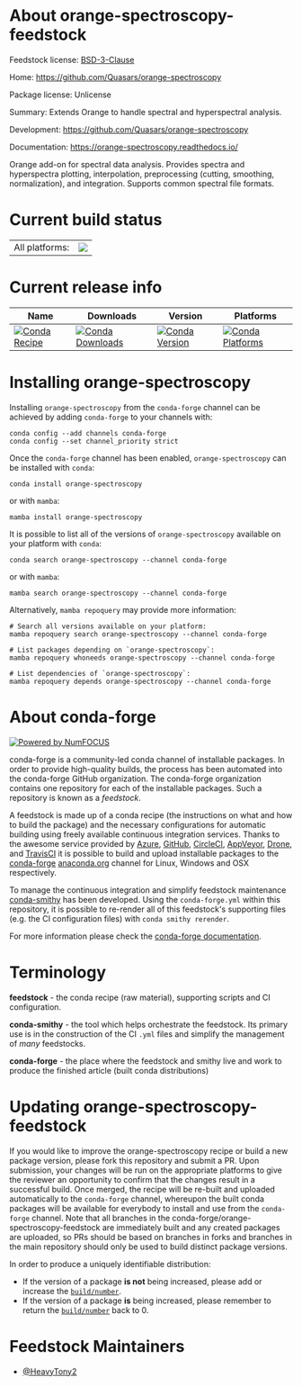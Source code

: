 About orange-spectroscopy-feedstock
===================================

Feedstock license: [BSD-3-Clause](https://github.com/conda-forge/orange-spectroscopy-feedstock/blob/main/LICENSE.txt)

Home: https://github.com/Quasars/orange-spectroscopy

Package license: Unlicense

Summary: Extends Orange to handle spectral and hyperspectral analysis.

Development: https://github.com/Quasars/orange-spectroscopy

Documentation: https://orange-spectroscopy.readthedocs.io/

Orange add-on for spectral data analysis. Provides spectra and hyperspectra plotting, interpolation, preprocessing (cutting, smoothing, normalization), and integration. Supports common spectral file formats.

Current build status
====================


<table><tr><td>All platforms:</td>
    <td>
      <a href="https://dev.azure.com/conda-forge/feedstock-builds/_build/latest?definitionId=15527&branchName=main">
        <img src="https://dev.azure.com/conda-forge/feedstock-builds/_apis/build/status/orange-spectroscopy-feedstock?branchName=main">
      </a>
    </td>
  </tr>
</table>

Current release info
====================

| Name | Downloads | Version | Platforms |
| --- | --- | --- | --- |
| [![Conda Recipe](https://img.shields.io/badge/recipe-orange--spectroscopy-green.svg)](https://anaconda.org/conda-forge/orange-spectroscopy) | [![Conda Downloads](https://img.shields.io/conda/dn/conda-forge/orange-spectroscopy.svg)](https://anaconda.org/conda-forge/orange-spectroscopy) | [![Conda Version](https://img.shields.io/conda/vn/conda-forge/orange-spectroscopy.svg)](https://anaconda.org/conda-forge/orange-spectroscopy) | [![Conda Platforms](https://img.shields.io/conda/pn/conda-forge/orange-spectroscopy.svg)](https://anaconda.org/conda-forge/orange-spectroscopy) |

Installing orange-spectroscopy
==============================

Installing `orange-spectroscopy` from the `conda-forge` channel can be achieved by adding `conda-forge` to your channels with:

```
conda config --add channels conda-forge
conda config --set channel_priority strict
```

Once the `conda-forge` channel has been enabled, `orange-spectroscopy` can be installed with `conda`:

```
conda install orange-spectroscopy
```

or with `mamba`:

```
mamba install orange-spectroscopy
```

It is possible to list all of the versions of `orange-spectroscopy` available on your platform with `conda`:

```
conda search orange-spectroscopy --channel conda-forge
```

or with `mamba`:

```
mamba search orange-spectroscopy --channel conda-forge
```

Alternatively, `mamba repoquery` may provide more information:

```
# Search all versions available on your platform:
mamba repoquery search orange-spectroscopy --channel conda-forge

# List packages depending on `orange-spectroscopy`:
mamba repoquery whoneeds orange-spectroscopy --channel conda-forge

# List dependencies of `orange-spectroscopy`:
mamba repoquery depends orange-spectroscopy --channel conda-forge
```


About conda-forge
=================

[![Powered by
NumFOCUS](https://img.shields.io/badge/powered%20by-NumFOCUS-orange.svg?style=flat&colorA=E1523D&colorB=007D8A)](https://numfocus.org)

conda-forge is a community-led conda channel of installable packages.
In order to provide high-quality builds, the process has been automated into the
conda-forge GitHub organization. The conda-forge organization contains one repository
for each of the installable packages. Such a repository is known as a *feedstock*.

A feedstock is made up of a conda recipe (the instructions on what and how to build
the package) and the necessary configurations for automatic building using freely
available continuous integration services. Thanks to the awesome service provided by
[Azure](https://azure.microsoft.com/en-us/services/devops/), [GitHub](https://github.com/),
[CircleCI](https://circleci.com/), [AppVeyor](https://www.appveyor.com/),
[Drone](https://cloud.drone.io/welcome), and [TravisCI](https://travis-ci.com/)
it is possible to build and upload installable packages to the
[conda-forge](https://anaconda.org/conda-forge) [anaconda.org](https://anaconda.org/)
channel for Linux, Windows and OSX respectively.

To manage the continuous integration and simplify feedstock maintenance
[conda-smithy](https://github.com/conda-forge/conda-smithy) has been developed.
Using the ``conda-forge.yml`` within this repository, it is possible to re-render all of
this feedstock's supporting files (e.g. the CI configuration files) with ``conda smithy rerender``.

For more information please check the [conda-forge documentation](https://conda-forge.org/docs/).

Terminology
===========

**feedstock** - the conda recipe (raw material), supporting scripts and CI configuration.

**conda-smithy** - the tool which helps orchestrate the feedstock.
                   Its primary use is in the construction of the CI ``.yml`` files
                   and simplify the management of *many* feedstocks.

**conda-forge** - the place where the feedstock and smithy live and work to
                  produce the finished article (built conda distributions)


Updating orange-spectroscopy-feedstock
======================================

If you would like to improve the orange-spectroscopy recipe or build a new
package version, please fork this repository and submit a PR. Upon submission,
your changes will be run on the appropriate platforms to give the reviewer an
opportunity to confirm that the changes result in a successful build. Once
merged, the recipe will be re-built and uploaded automatically to the
`conda-forge` channel, whereupon the built conda packages will be available for
everybody to install and use from the `conda-forge` channel.
Note that all branches in the conda-forge/orange-spectroscopy-feedstock are
immediately built and any created packages are uploaded, so PRs should be based
on branches in forks and branches in the main repository should only be used to
build distinct package versions.

In order to produce a uniquely identifiable distribution:
 * If the version of a package **is not** being increased, please add or increase
   the [``build/number``](https://docs.conda.io/projects/conda-build/en/latest/resources/define-metadata.html#build-number-and-string).
 * If the version of a package **is** being increased, please remember to return
   the [``build/number``](https://docs.conda.io/projects/conda-build/en/latest/resources/define-metadata.html#build-number-and-string)
   back to 0.

Feedstock Maintainers
=====================

* [@HeavyTony2](https://github.com/HeavyTony2/)

